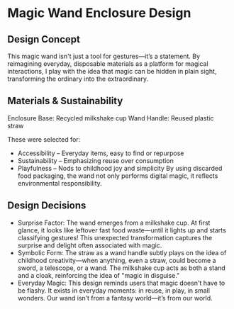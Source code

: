 # Magic Wand Enclosure Design
## Design Concept
This magic wand isn't just a tool for gestures—it’s a statement. By reimagining everyday, disposable materials as a platform for magical interactions, I play with the idea that magic can be hidden in plain sight, transforming the ordinary into the extraordinary.

## Materials & Sustainability
Enclosure Base: Recycled milkshake cup
Wand Handle: Reused plastic straw

These were selected for:
- Accessibility – Everyday items, easy to find or repurpose
- Sustainability – Emphasizing reuse over consumption
- Playfulness – Nods to childhood joy and simplicity
By using discarded food packaging, the wand not only performs digital magic, it reflects environmental responsibility.

## Design Decisions
- Surprise Factor:
The wand emerges from a milkshake cup. At first glance, it looks like leftover fast food waste—until it lights up and starts classifying gestures! This unexpected transformation captures the surprise and delight often associated with magic.
- Symbolic Form:
The straw as a wand handle subtly plays on the idea of childhood creativity—when anything, even a straw, could become a sword, a telescope, or a wand. The milkshake cup acts as both a stand and a cloak, reinforcing the idea of "magic in disguise."
- Everyday Magic:
This design reminds users that magic doesn't have to be flashy. It exists in everyday moments: in reuse, in play, in small wonders. Our wand isn’t from a fantasy world—it’s from our world.